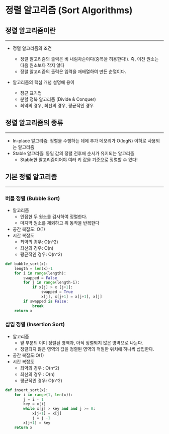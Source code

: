 # 정렬 알고리즘 (Sort Algorithms)

## 정렬 알고리즘이란
---

- 정렬 알고리즘의 조건
    + 정렬 알고리즘의 출력은 비 내림차순이다(중복을 허용한다!). 즉, 이전 원소는 다음 원소보다 작지 않다
    + 정렬 알고리즘의 출력은 입력을 재배열하여 만든 순열이다.
    
- 알고리즘의 핵심 개념 설명에 용이
    + 점근 표기법
    + 분할 정복 알고리즘 (Divide & Conquer)
    + 최악의 경우, 최선의 경우, 평균적인 경우

## 정렬 알고리즘의 종류
---

- In-place 알고리즘: 정렬을 수행하는 데에 추가 메모리가 O(logN) 이하로 사용되는 알고리즘
- Stable 알고리즘: 동일 값의 정렬 전후에 순서가 유지되는 알고리즘
    + Stable한 알고리즘이어야 여러 키 값을 기준으로 정렬할 수 있다!

## 기본 정렬 알고리즘
---

### 버블 정렬 (Bubble Sort)
- 알고리즘
    + 인접한 두 원소를 검사하여 정렬한다.
    + 마지막 원소를 제외하고 위 동작을 반복한다
- 공간 복잡도: O(1)
- 시간 복잡도
    + 최악의 경우: O(n^2)
    + 최선의 경우: O(n)
    + 평균적인 경우: O(n^2)
    
```python
def bubble_sort(x):
    length = len(x)-1
    for i in range(length):
        swapped = False
        for j in range(length-i):
            if x[j] > x [j+1]:
                swapped = True
                x[j], x[j+1] = x[j+1], x[j]
        if swapped is False:
            break
    return x
```

### 삽입 정렬 (Insertion Sort)

- 알고리즘
    + 앞 부분의 이미 정렬된 영역과, 아직 정렬되지 않은 영역으로 나눈다.
    + 정렬되지 않은 영역의 값을 정렬된 영역의 적절한 위치에 하나씩 삽입한다.
- 공간 복잡도:O(1)
- 시간 복잡도
    + 최악의 경우 : O(n^2)
    + 최선의 경우 : O(n)
    + 평균적인 경우: O(n^2)
    
```python
def insert_sort(x):
    for i in range(1, len(x)):
        j = i - 1
        key = x[i]
        while x[j] > key and and j >= 0:
            x[j+1] = x[j]
            j = j -1
        x[j+1] = key
    return x
```
